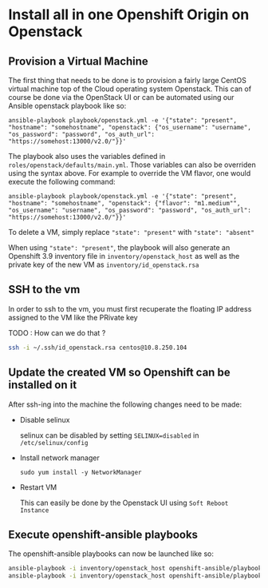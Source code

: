 # Install all in one Openshift Origin on Openstack

## Provision a Virtual Machine

The first thing that needs to be done is to provision a fairly large CentOS virtual machine top of the Cloud operating system Openstack.
This can of course be done via the OpenStack UI or can be automated using our Ansible openstack playbook like so:

`ansible-playbook playbook/openstack.yml -e '{"state": "present", "hostname": "somehostname", "openstack": {"os_username": "username", "os_password": "password", "os_auth_url": "https://somehost:13000/v2.0/"}}'`

The playbook also uses the variables defined in `roles/openstack/defaults/main.yml`. Those variables can also be overriden using the syntax above.
For example to override the VM flavor, one would execute the following command:

`ansible-playbook playbook/openstack.yml -e '{"state": "present", "hostname": "somehostname", "openstack": {"flavor": "m1.medium"", "os_username": "username", "os_password": "password", "os_auth_url": "https://somehost:13000/v2.0/"}}'`

To delete a VM, simply replace `"state": "present"` with `"state": "absent"`

When using `"state": "present"`, the playbook will also generate an Openshift 3.9 inventory file in `inventory/openstack_host` 
as well as the private key of the new VM as `inventory/id_openstack.rsa` 

## SSH to the vm

In order to ssh to the vm, you must first recuperate the floating IP address assigned to the VM like the PRivate key 

TODO : How can we do that ?

```bash
ssh -i ~/.ssh/id_openstack.rsa centos@10.8.250.104
```


## Update the created VM so Openshift can be installed on it

After ssh-ing into the machine the following changes need to be made:

* Disable selinux
  
  selinux can be disabled by setting `SELINUX=disabled` in `/etc/selinux/config`
  
* Install network manager

  `sudo yum install -y NetworkManager`
  
* Restart VM
  
  This can easily be done by the Openstack UI using `Soft Reboot Instance`
  
## Execute openshift-ansible playbooks

The openshift-ansible playbooks can now be launched like so:

```bash
ansible-playbook -i inventory/openstack_host openshift-ansible/playbooks/prerequisites.yml --become
ansible-playbook -i inventory/openstack_host openshift-ansible/playbooks/deploy-playbook.yml --become
```  

